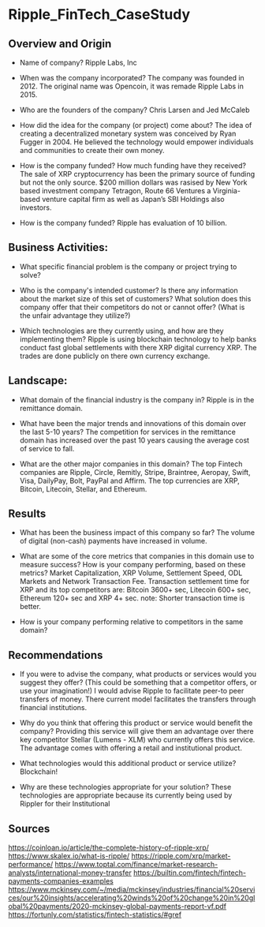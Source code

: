 # Ripple_FinTech_CaseStudy


## Overview and Origin

* Name of company? Ripple Labs, Inc

* When was the company incorporated? The company was founded in 2012. The original name was Opencoin, it was remade Ripple Labs in 2015.

* Who are the founders of the company? Chris Larsen and Jed McCaleb

* How did the idea for the company (or project) come about? The idea of creating a decentralized monetary system was conceived by Ryan Fugger in 2004. He believed the technology would empower individuals and communities to create their own money.

* How is the company funded? How much funding have they received? The sale of XRP cryptocurrency has been the primary source of funding but not the only source. $200 million dollars was rasised by New York based investment company Tetragon, Route 66 Ventures a Virginia-based venture capital firm as well as Japan’s SBI Holdings also investors.

* How is the company funded? Ripple has evaluation of 10 billion.


## Business Activities:

* What specific financial problem is the company or project trying to solve?

* Who is the company's intended customer?  Is there any information about the market size of this set of customers?
What solution does this company offer that their competitors do not or cannot offer? (What is the unfair advantage they utilize?)

* Which technologies are they currently using, and how are they implementing them?  Ripple is using blockchain technology to help banks conduct fast global settlements with there XRP digital currency XRP. The trades are done publicly on there own currency exchange.



## Landscape:

* What domain of the financial industry is the company in? Ripple is in the remittance domain.

* What have been the major trends and innovations of this domain over the last 5-10 years? The competition for services in the remittance domain has increased over the past 10 years causing the average cost of service to fall.

* What are the other major companies in this domain? The top Fintech companies are Ripple, Circle, Remitly, Stripe, Braintree, Aeropay, Swift, Visa, DailyPay, Bolt, PayPal and Affirm. The top currencies are XRP, Bitcoin, Litecoin, Stellar, and Ethereum.


## Results

* What has been the business impact of this company so far? The volume of digital (non-cash) payments have increased in volume.

* What are some of the core metrics that companies in this domain use to measure success? How is your company performing, based on these metrics? Market Capitalization, XRP Volume, Settlement Speed, ODL Markets and Network Transaction Fee. Transaction settlement time for XRP and its top competitors are: Bitcoin 3600+ sec, Litecoin 600+ sec, Ethereum 120+ sec and XRP 4+ sec. note: Shorter transaction time is better.


* How is your company performing relative to competitors in the same domain?


## Recommendations

* If you were to advise the company, what products or services would you suggest they offer? (This could be something that a competitor offers, or use your imagination!) I would advise Ripple to facilitate peer-to peer transfers of money. There current model facilitates the transfers through financial institutions.

* Why do you think that offering this product or service would benefit the company? Providing this service will give them an advantage over there key competitor Stellar (Lumens - XLM) who currently offers this service. The advantage comes with offering a retail and institutional product.

* What technologies would this additional product or service utilize? Blockchain!

* Why are these technologies appropriate for your solution? These technologies are appropriate because its currently being used by Rippler for their Institutional

## Sources
https://coinloan.io/article/the-complete-history-of-ripple-xrp/
https://www.skalex.io/what-is-ripple/
https://ripple.com/xrp/market-performance/
https://www.toptal.com/finance/market-research-analysts/international-money-transfer
https://builtin.com/fintech/fintech-payments-companies-examples
https://www.mckinsey.com/~/media/mckinsey/industries/financial%20services/our%20insights/accelerating%20winds%20of%20change%20in%20global%20payments/2020-mckinsey-global-payments-report-vf.pdf
https://fortunly.com/statistics/fintech-statistics/#gref
